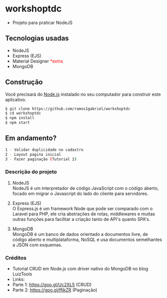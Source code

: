# workshoptdc
* Projeto para praticar NodeJS

## Tecnologias usadas
* NodeJS
* Express (EJS)
* Material Designer <font color="red">*extra</font>
* MongoDB

## Construção

Você precisará do [Node.js](https://nodejs.org) instalado no seu computador para construir este aplicativo.

```bash
$ git clone https://github.com/ramos1gabriel/workshoptdc
$ cd workshoptdc
$ npm install
$ npm start
```

## Em andamento?

```bash
1 - Validar duplicidade no cadastro
2 - Layout pagina inicial
3 - Fazer paginação (Tutorial 2)
```

### Descrição do projeto



1. NodeJS<br>
NodeJS é um interpretador de código JavaScript com o código aberto, focado em migrar o Javascript do lado do cliente para servidores.

3. Express (EJS)<br>
O Express.js é um framework Node que pode ser comparado com o Laravel para PHP, ele cria abstrações de rotas, middlewares e muitas outras funções para facilitar a criação tanto de API's quanto SPA's.

2. MongoDB<br>
MongoDB é um banco de dados orientado a documentos livre, de código aberto e multiplataforma, NoSQL e usa documentos semelhantes a JSON com esquemas.



### Créditos
* Tutorial CRUD em Node.js com driver nativo do MongoDB no blog LuizTools
* Links: 
* Parte 1: https://goo.gl/Uc2XL5 (CRUD)
* Parte 2: https://goo.gl/ffjkZR (Paginação)